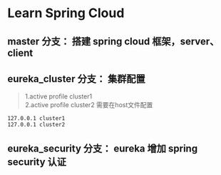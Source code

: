 # Learn Spring Cloud 
## master 分支： 搭建 spring cloud 框架，server、client  

## eureka_cluster 分支： 集群配置
>1.active profile  cluster1  
>2.active profile  cluster2
> 需要在host文件配置
```$xslt
127.0.0.1 cluster1
127.0.0.1 cluster2
```
## eureka_security 分支： eureka 增加 spring security 认证